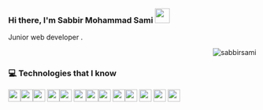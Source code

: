 ###  Hi there, I'm Sabbir Mohammad Sami <img width="30" src="https://camo.githubusercontent.com/e8e7b06ecf583bc040eb60e44eb5b8e0ecc5421320a92929ce21522dbc34c891/68747470733a2f2f6d656469612e67697068792e636f6d2f6d656469612f6876524a434c467a6361737252346961377a2f67697068792e676966"> 
 Junior web developer .
 <p align="right" valign="top" margin="0"> <img src="https://komarev.com/ghpvc/?username=sabbirsami&label=Profile%20views&color=0e75b6&style=flat" alt="sabbirsami" /> </p>

 ### :computer: Technologies that I know

<p align="left">
<img src="https://img.shields.io/badge/HTML5-E34F26?style=for-the-badge&logo=html5&logoColor=white" height="25"/><img src="https://img.shields.io/badge/CSS3-1572B6?style=for-the-badge&logo=css3&logoColor=white" height="25"/><img src="https://img.shields.io/badge/javascript-F7DF1E.svg?&style=for-the-badge&logo=javascript&logoColor=white" height="25"/>  <img src="https://img.shields.io/badge/React-20232A?style=for-the-badge&logo=react&logoColor=61DAFB" height="25"/><img src="https://img.shields.io/badge/React_Router-CA4245?style=for-the-badge&logo=react-router&logoColor=white" height="25"/> <img src=" 	https://img.shields.io/badge/Sass-CC6699?style=for-the-badge&logo=sass&logoColor=white" height="25"/><img src="https://img.shields.io/badge/Bootstrap-563D7C?style=for-the-badge&logo=bootstrap&logoColor=white" height="25"/><img src="https://img.shields.io/badge/Tailwind_CSS-38B2AC?style=for-the-badge&logo=tailwind-css&logoColor=white" height="25"/> <img src="https://img.shields.io/badge/Netlify-00C7B7?style=for-the-badge&logo=netlify&logoColor=white" height="25"/><img src="https://img.shields.io/badge/Heroku-430098?style=for-the-badge&logo=heroku&logoColor=white" height="25"/> <img src="https://img.shields.io/badge/firebase-FFCA28.svg?&style=for-the-badge&logo=firebase&logoColor=white" height="25"/> <img src="https://img.shields.io/badge/Node.js-43853D?style=for-the-badge&logo=node.js&logoColor=white" height="25"/> <img src=" https://img.shields.io/badge/MongoDB-4EA94B?style=for-the-badge&logo=mongodb&logoColor=white" height="25"/>
</p><br/>

              

